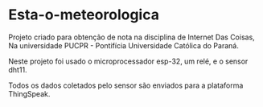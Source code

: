 # Esta-o-meteorologica
Projeto criado para obtenção de nota na disciplina de Internet Das Coisas, Na universidade PUCPR - Pontifícia Universidade Católica do Paraná.

Neste projeto foi usado o microprocessador esp-32, um relé, e o sensor dht11.

Todos os dados coletados pelo sensor são enviados para a plataforma ThingSpeak.
